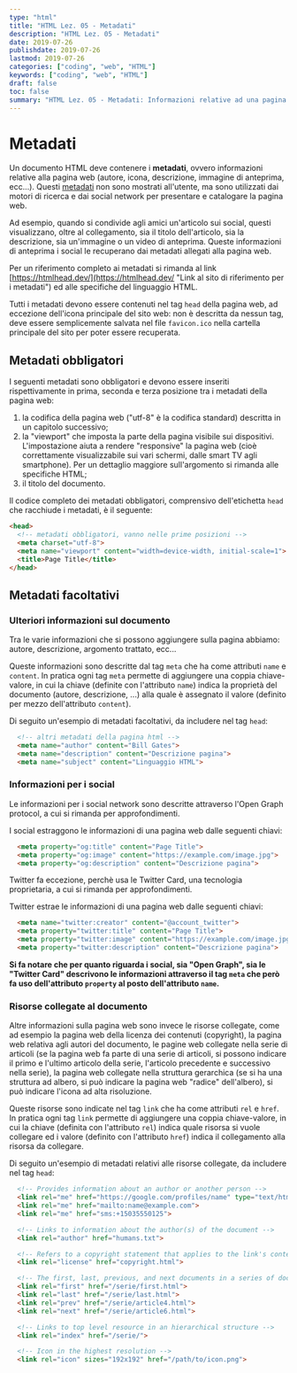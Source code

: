 ```yaml
---
type: "html"
title: "HTML Lez. 05 - Metadati"
description: "HTML Lez. 05 - Metadati"
date: 2019-07-26
publishdate: 2019-07-26
lastmod: 2019-07-26
categories: ["coding", "web", "HTML"]
keywords: ["coding", "web", "HTML"]
draft: false
toc: false
summary: "HTML Lez. 05 - Metadati: Informazioni relative ad una pagina web"
---
```


# Metadati

Un documento HTML deve contenere i **metadati**, ovvero informazioni relative alla pagina web (autore, icona, descrizione, immagine di anteprima, ecc...). Questi [metadati](https://it.wikipedia.org/wiki/Metadato "Link a wikipedia sui metadati") non sono mostrati all'utente, ma sono utilizzati dai motori di ricerca e dai social network per presentare e catalogare la pagina web.

Ad esempio, quando si condivide agli amici un'articolo sui social, questi visualizzano, oltre al collegamento, sia il titolo dell'articolo, sia la descrizione, sia un'immagine o un video di anteprima. Queste informazioni di anteprima i social le recuperano dai metadati allegati alla pagina web.

Per un riferimento completo ai metadati si rimanda al link [https://htmlhead.dev/](https://htmlhead.dev/ "Link al sito di riferimento per i metadati") ed alle specifiche del linguaggio HTML.

Tutti i metadati devono essere contenuti nel tag ``head`` della pagina web, ad eccezione dell'icona principale del sito web: non è descritta da nessun tag, deve essere semplicemente salvata nel file ``favicon.ico`` nella cartella principale del sito per poter essere recuperata.

## Metadati obbligatori

I seguenti metadati sono obbligatori e devono essere inseriti rispettivamente in prima, seconda e terza posizione tra i metadati della pagina web:
1. la codifica della pagina web ("utf-8" è la codifica standard) descritta in un capitolo successivo;
2. la "viewport" che imposta la parte della pagina visibile sui dispositivi. L'impostazione aiuta a rendere "responsive" la pagina web (cioè correttamente visualizzabile sui vari schermi, dalle smart TV agli smartphone). Per un dettaglio maggiore sull'argomento si rimanda alle specifiche HTML;
3. il titolo del documento.

Il codice completo dei metadati obbligatori, comprensivo dell'etichetta ``head`` che racchiude i metadati, è il seguente:

```html
<head>
  <!-- metadati obbligatori, vanno nelle prime posizioni -->
  <meta charset="utf-8">
  <meta name="viewport" content="width=device-width, initial-scale=1">
  <title>Page Title</title>
</head>
```

## Metadati facoltativi

### Ulteriori informazioni sul documento

Tra le varie informazioni che si possono aggiungere sulla pagina abbiamo: autore, descrizione, argomento trattato, ecc...

Queste informazioni sono descritte dal tag ``meta`` che ha come attributi ``name`` e ``content``. In pratica ogni tag ``meta`` permette di aggiungere una coppia chiave-valore, in cui la chiave (definite con l'attributo ``name``) indica la proprietà del documento (autore, descrizione, ...) alla quale è assegnato il valore (definito per mezzo dell'attributo ``content``).

Di seguito un'esempio di metadati facoltativi, da includere nel tag ``head``:

```html
  <!-- altri metadati della pagina html -->
  <meta name="author" content="Bill Gates">
  <meta name="description" content="Descrizione pagina">
  <meta name="subject" content="Linguaggio HTML">
```

### Informazioni per i social

Le informazioni per i social network sono descritte attraverso l'Open Graph protocol, a cui si rimanda per approfondimenti.

I social estraggono le informazioni di una pagina web dalle seguenti chiavi:

```html
  <meta property="og:title" content="Page Title">
  <meta property="og:image" content="https://example.com/image.jpg">
  <meta property="og:description" content="Descrizione pagina">
```

Twitter fa eccezione, perchè usa le Twitter Card, una tecnologia proprietaria, a cui si rimanda per approfondimenti.

Twitter estrae le informazioni di una pagina web dalle seguenti chiavi:

```html
  <meta name="twitter:creator" content="@account_twitter">
  <meta property="twitter:title" content="Page Title">
  <meta property="twitter:image" content="https://example.com/image.jpg">
  <meta property="twitter:description" content="Descrizione pagina">
```

**Si fa notare che per quanto riguarda i social, sia "Open Graph", sia le "Twitter Card" descrivono le informazioni attraverso il tag ``meta`` che però fa uso dell'attributo ``property`` al posto dell'attributo ``name``.**

### Risorse collegate al documento

Altre informazioni sulla pagina web sono invece le risorse collegate, come ad esempio la pagina web della licenza dei contenuti (copyright), la pagina web relativa agli autori del documento, le pagine web collegate nella serie di articoli (se la pagina web fa parte di una serie di articoli, si possono indicare il primo e l'ultimo articolo della serie, l'articolo precedente e successivo nella serie), la pagina web collegate nella struttura gerarchica (se si ha una struttura ad albero, si può indicare la pagina web "radice" dell'albero), si può indicare l'icona ad alta risoluzione.

Queste risorse sono indicate nel tag ``link`` che ha come attributi ``rel`` e ``href``. In pratica ogni tag ``link`` permette di aggiungere una coppia chiave-valore, in cui la chiave (definita con l'attributo ``rel``) indica quale risorsa si vuole collegare ed i valore (definito con l'attributo ``href``) indica il collegamento alla risorsa da collegare.

Di seguito un'esempio di metadati relativi alle risorse collegate, da includere nel tag ``head``:

```html
  <!-- Provides information about an author or another person -->
  <link rel="me" href="https://google.com/profiles/name" type="text/html">
  <link rel="me" href="mailto:name@example.com">
  <link rel="me" href="sms:+15035550125">

  <!-- Links to information about the author(s) of the document -->
  <link rel="author" href="humans.txt">

  <!-- Refers to a copyright statement that applies to the link's context -->
  <link rel="license" href="copyright.html">

  <!-- The first, last, previous, and next documents in a series of documents -->
  <link rel="first" href="/serie/first.html">
  <link rel="last" href="/serie/last.html">
  <link rel="prev" href="/serie/article4.html">
  <link rel="next" href="/serie/article6.html">

  <!-- Links to top level resource in an hierarchical structure -->
  <link rel="index" href="/serie/">

  <!-- Icon in the highest resolution -->
  <link rel="icon" sizes="192x192" href="/path/to/icon.png">
```

